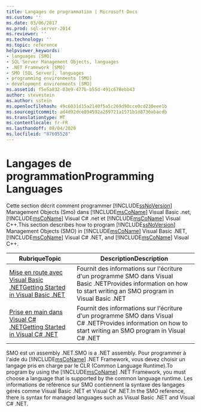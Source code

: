 ```yaml
---
title: Langages de programmation | Microsoft Docs
ms.custom: ''
ms.date: 03/06/2017
ms.prod: sql-server-2014
ms.reviewer: ''
ms.technology: ''
ms.topic: reference
helpviewer_keywords:
- languages [SMO]
- SQL Server Management Objects, languages
- .NET Framework [SMO]
- SMO [SQL Server], languages
- programming environments [SMO]
- development environments [SMO]
ms.assetid: f5e5a832-03e9-477b-b55d-491c678ebb43
author: stevestein
ms.author: sstein
ms.openlocfilehash: 49c6031d15a2140f5a5c269d90cce0cd230eee1b
ms.sourcegitcommit: ad4d92dce894592a259721a1571b1d8736abacdb
ms.translationtype: MT
ms.contentlocale: fr-FR
ms.lasthandoff: 08/04/2020
ms.locfileid: "87695528"
---
```

# <a name="programming-languages"></a><span data-ttu-id="4e85f-102">Langages de programmation</span><span class="sxs-lookup"><span data-stu-id="4e85f-102">Programming Languages</span></span>
  <span data-ttu-id="4e85f-103">Cette section décrit comment programmer [!INCLUDE[ssNoVersion](../../includes/ssnoversion-md.md)] Management Objects (Smo) dans [!INCLUDE[msCoName](../../includes/msconame-md.md)] Visual Basic .net, [!INCLUDE[msCoName](../../includes/msconame-md.md)] Visual C# .net et [!INCLUDE[msCoName](../../includes/msconame-md.md)] Visual C++.</span><span class="sxs-lookup"><span data-stu-id="4e85f-103">This section describes how to program [!INCLUDE[ssNoVersion](../../includes/ssnoversion-md.md)] Management Objects (SMO) in [!INCLUDE[msCoName](../../includes/msconame-md.md)] Visual Basic .NET, [!INCLUDE[msCoName](../../includes/msconame-md.md)] Visual C# .NET, and [!INCLUDE[msCoName](../../includes/msconame-md.md)] Visual C++.</span></span>  
  
|<span data-ttu-id="4e85f-104">Rubrique</span><span class="sxs-lookup"><span data-stu-id="4e85f-104">Topic</span></span>|<span data-ttu-id="4e85f-105">Description</span><span class="sxs-lookup"><span data-stu-id="4e85f-105">Description</span></span>|  
|-----------|-----------------|  
|[<span data-ttu-id="4e85f-106">Mise en route avec Visual Basic .NET</span><span class="sxs-lookup"><span data-stu-id="4e85f-106">Getting Started in Visual Basic .NET</span></span>](../../database-engine/dev-guide/getting-started-in-visual-basic-net.md)|<span data-ttu-id="4e85f-107">Fournit des informations sur l'écriture d'un programme SMO dans Visual Basic .NET</span><span class="sxs-lookup"><span data-stu-id="4e85f-107">Provides information on how to start writing an SMO program in Visual Basic .NET</span></span>|  
|[<span data-ttu-id="4e85f-108">Prise en main dans Visual C&#35; .NET</span><span class="sxs-lookup"><span data-stu-id="4e85f-108">Getting Started in Visual C&#35; .NET</span></span>](smo-programming-getting-started-in-visual-csharp-net.md)|<span data-ttu-id="4e85f-109">Fournit des informations sur l'écriture d'un programme SMO dans Visual C# .NET</span><span class="sxs-lookup"><span data-stu-id="4e85f-109">Provides information on how to start writing an SMO program in Visual C# .NET</span></span>|  
  
 <span data-ttu-id="4e85f-110">SMO est un assembly .NET.</span><span class="sxs-lookup"><span data-stu-id="4e85f-110">SMO is a .NET assembly.</span></span> <span data-ttu-id="4e85f-111">Pour programmer à l'aide du [!INCLUDE[msCoName](../../includes/msconame-md.md)] .NET Framework, vous devez choisir un langage pris en charge par le CLR (Common Language Runtime).</span><span class="sxs-lookup"><span data-stu-id="4e85f-111">To program by using the [!INCLUDE[msCoName](../../includes/msconame-md.md)] .NET Framework, you must choose a language that is supported by the common language runtime.</span></span> <span data-ttu-id="4e85f-112">Les informations de référence sur SMO contiennent la syntaxe des langages gérés comme Visual Basic .NET et Visual C# .NET.</span><span class="sxs-lookup"><span data-stu-id="4e85f-112">In the SMO reference, there is syntax for managed languages such as Visual Basic .NET and Visual C# .NET.</span></span>  
  
  
